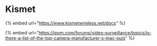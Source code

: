# Kismet

{% embed url="https://www.kismetwireless.net/docs" %}

{% embed url="https://ipvm.com/forums/video-surveillance/topics/is-there-a-list-of-the-top-camera-manufacturer-s-mac-ouis" %}
